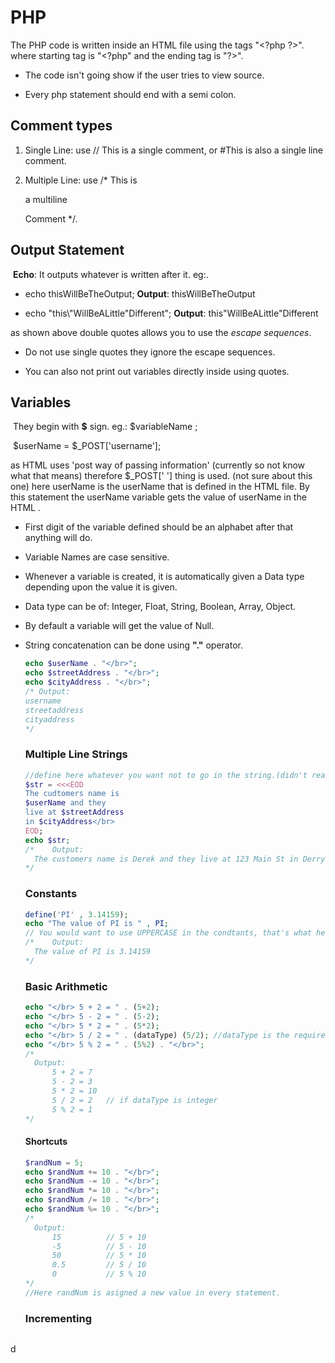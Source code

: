 # PHP

The PHP code is written inside an HTML file using the tags "\<?php      ?>".
where starting tag is "\<?php" and the ending tag is "?\>".

* The code isn't going show if the user tries to view source.

* Every php statement should end with a semi colon.

 ## Comment types

  1. Single Line: use // This is a single comment,    or #This is also a single line comment.

  2. Multiple Line: use  /*                      This is 

     a multiline

     Comment                                 */.

   ## Output Statement

​	**Echo**: It outputs whatever is written after it. eg:.

*  echo thisWillBeTheOutput;        **Output**: thisWillBeTheOutput

* echo "this\\"WillBeALittle\"Different";   **Output**: this"WillBeALittle"Different

 as shown above double quotes allows you to use the *escape sequences*. 

* Do not use single quotes they ignore the escape sequences.

* You can also not print out variables directly inside using quotes.

 ## Variables

​	They begin with  **$** sign. eg.: $variableName ;

​	$userName = $_POST['username'];

as HTML uses 'post way of passing information' (currently so not know what that means) therefore $_POST[' '] thing is used.			(not sure about this one)
here userName is the userName that is defined in the HTML file. By this statement the userName variable gets the value of userName in the HTML .

* First digit of the variable defined should be an alphabet after that anything will do.

* Variable Names are case sensitive.

* Whenever a variable is created, it is automatically given a Data type depending upon the value it is given.

* Data type can be of: Integer, Float, String, Boolean, Array, Object.

* By default a variable will get the value of Null.

* String concatenation can be done using **"."** operator.

  ~~~php
  echo $userName . "</br>";
  echo $streetAddress . "</br>";
  echo $cityAddress . "</br>";
  /* Output:
  username
  streetaddress
  cityaddress
  */
  ~~~

  ### Multiple Line Strings

  ~~~php
  //define here whatever you want not to go in the string.(didn't really know what that mean now).
  $str = <<<EOD
  The cudtomers name is 
  $userName and they
  live at $streetAddress
  in $cityAddress</br>
  EOD;
  echo $str;
  /*	Output:
  	The customers name is Derek and they live at 123 Main St in Derry
  */
  ~~~

  ### Constants

  ~~~php 
  define('PI' , 3.14159);
  echo "The value of PI is " , PI;
  // You would want to use UPPERCASE in the condtants, that's what he said in the video
  /*	Output:
  	The value of PI is 3.14159
  */
  ~~~

  ### Basic Arithmetic

  ~~~php
  echo "</br> 5 + 2 = " . (5+2);
  echo "</br> 5 - 2 = " . (5-2);
  echo "</br> 5 * 2 = " . (5*2);
  echo "</br> 5 / 2 = " . (dataType) (5/2); //dataType is the required data type in which you want to get the output of (5/2)
  echo "</br> 5 % 2 = " . (5%2) . "</br>";
  /*
  	Output:
  		5 + 2 = 7
  		5 - 2 = 3
  		5 * 2 = 10
  		5 / 2 = 2	// if dataType is integer
  		5 % 2 = 1
  */
  ~~~

  #### Shortcuts

  ~~~php
  $randNum = 5;
  echo $randNum += 10 . "</br>";
  echo $randNum -= 10 . "</br>";
  echo $randNum *= 10 . "</br>";
  echo $randNum /= 10 . "</br>";
  echo $randNum %= 10 . "</br>";
  /*
  	Output:
  		15 			// 5 + 10
  		-5			// 5 - 10
  		50			// 5 * 10
  		0.5			// 5 / 10
  		0			// 5 % 10
  */
  //Here randNum is asigned a new value in every statement.
  ~~~

  ### Incrementing

  ~~~php
  
  ~~~

d
